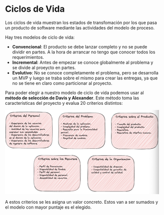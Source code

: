 # Ciclos de Vida

Los ciclos de vida muestran los estados de transfomación por los que pasa un producto de software mediante las actividades del modelo de proceso.

Hay tres modelos de ciclo de vida:

- **Convencional**: El producto se debe lanzar completo y no se puede dividir en partes. A la hora de arrancar no tengo que conocer todos los requerimientos.
- **Incremental**: Antes de empezar se conoce globalmente al problema y se divide al proeycto en partes.
- **Evolutivo**: No se conoce completamente el problema, pero se desarrolla un MVP y luego se traba sobre el mismo para crear las entregas, ya que no se tiene en claro como particionar al proyecto.

Para poder elegir a nuestro modelo de ciclo de vida podemos usar al **método de selección de Davis y Alexander**. Este método toma las caracteristicas del proyecto y evalua 20 criterios distintos:

<img src="./Resources/02 - Ciclos de Vida/Screen Shot 2022-12-03 at 19.25.27.png" alt="Screen Shot 2022-12-03 at 19.25.27" style="zoom:50%;" />

A estos criterios se les asigna un valor concreto. Estos van a ser sumados y el modelo con mayor puntaje es el elegido.

